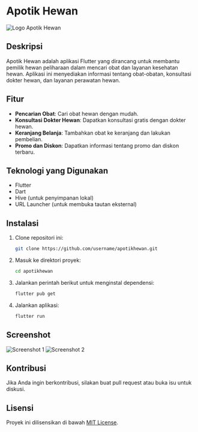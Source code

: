 # Apotik Hewan

![Logo Apotik Hewan](link_to_your_logo_image) <!-- Ganti dengan URL gambar logo Anda -->

## Deskripsi

Apotik Hewan adalah aplikasi Flutter yang dirancang untuk membantu pemilik hewan peliharaan dalam mencari obat dan layanan kesehatan hewan. Aplikasi ini menyediakan informasi tentang obat-obatan, konsultasi dokter hewan, dan layanan perawatan hewan.

## Fitur

- **Pencarian Obat**: Cari obat hewan dengan mudah.
- **Konsultasi Dokter Hewan**: Dapatkan konsultasi gratis dengan dokter hewan.
- **Keranjang Belanja**: Tambahkan obat ke keranjang dan lakukan pembelian.
- **Promo dan Diskon**: Dapatkan informasi tentang promo dan diskon terbaru.

## Teknologi yang Digunakan

- Flutter
- Dart
- Hive (untuk penyimpanan lokal)
- URL Launcher (untuk membuka tautan eksternal)

## Instalasi

1. Clone repositori ini:
   ```bash
   git clone https://github.com/username/apotikhewan.git
   ```
2. Masuk ke direktori proyek:
   ```bash
   cd apotikhewan
   ```
3. Jalankan perintah berikut untuk menginstal dependensi:
   ```bash
   flutter pub get
   ```
4. Jalankan aplikasi:
   ```bash
   flutter run
   ```

## Screenshot

![Screenshot 1](link_to_screenshot_1) <!-- Ganti dengan URL screenshot aplikasi Anda -->
![Screenshot 2](link_to_screenshot_2) <!-- Ganti dengan URL screenshot aplikasi Anda -->

## Kontribusi

Jika Anda ingin berkontribusi, silakan buat pull request atau buka isu untuk diskusi.

## Lisensi

Proyek ini dilisensikan di bawah [MIT License](LICENSE).
